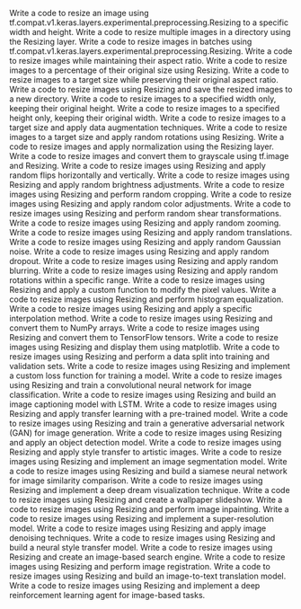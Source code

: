 Write a code to resize an image using tf.compat.v1.keras.layers.experimental.preprocessing.Resizing to a specific width and height.
Write a code to resize multiple images in a directory using the Resizing layer.
Write a code to resize images in batches using tf.compat.v1.keras.layers.experimental.preprocessing.Resizing.
Write a code to resize images while maintaining their aspect ratio.
Write a code to resize images to a percentage of their original size using Resizing.
Write a code to resize images to a target size while preserving their original aspect ratio.
Write a code to resize images using Resizing and save the resized images to a new directory.
Write a code to resize images to a specified width only, keeping their original height.
Write a code to resize images to a specified height only, keeping their original width.
Write a code to resize images to a target size and apply data augmentation techniques.
Write a code to resize images to a target size and apply random rotations using Resizing.
Write a code to resize images and apply normalization using the Resizing layer.
Write a code to resize images and convert them to grayscale using tf.image and Resizing.
Write a code to resize images using Resizing and apply random flips horizontally and vertically.
Write a code to resize images using Resizing and apply random brightness adjustments.
Write a code to resize images using Resizing and perform random cropping.
Write a code to resize images using Resizing and apply random color adjustments.
Write a code to resize images using Resizing and perform random shear transformations.
Write a code to resize images using Resizing and apply random zooming.
Write a code to resize images using Resizing and apply random translations.
Write a code to resize images using Resizing and apply random Gaussian noise.
Write a code to resize images using Resizing and apply random dropout.
Write a code to resize images using Resizing and apply random blurring.
Write a code to resize images using Resizing and apply random rotations within a specific range.
Write a code to resize images using Resizing and apply a custom function to modify the pixel values.
Write a code to resize images using Resizing and perform histogram equalization.
Write a code to resize images using Resizing and apply a specific interpolation method.
Write a code to resize images using Resizing and convert them to NumPy arrays.
Write a code to resize images using Resizing and convert them to TensorFlow tensors.
Write a code to resize images using Resizing and display them using matplotlib.
Write a code to resize images using Resizing and perform a data split into training and validation sets.
Write a code to resize images using Resizing and implement a custom loss function for training a model.
Write a code to resize images using Resizing and train a convolutional neural network for image classification.
Write a code to resize images using Resizing and build an image captioning model with LSTM.
Write a code to resize images using Resizing and apply transfer learning with a pre-trained model.
Write a code to resize images using Resizing and train a generative adversarial network (GAN) for image generation.
Write a code to resize images using Resizing and apply an object detection model.
Write a code to resize images using Resizing and apply style transfer to artistic images.
Write a code to resize images using Resizing and implement an image segmentation model.
Write a code to resize images using Resizing and build a siamese neural network for image similarity comparison.
Write a code to resize images using Resizing and implement a deep dream visualization technique.
Write a code to resize images using Resizing and create a wallpaper slideshow.
Write a code to resize images using Resizing and perform image inpainting.
Write a code to resize images using Resizing and implement a super-resolution model.
Write a code to resize images using Resizing and apply image denoising techniques.
Write a code to resize images using Resizing and build a neural style transfer model.
Write a code to resize images using Resizing and create an image-based search engine.
Write a code to resize images using Resizing and perform image registration.
Write a code to resize images using Resizing and build an image-to-text translation model.
Write a code to resize images using Resizing and implement a deep reinforcement learning agent for image-based tasks.